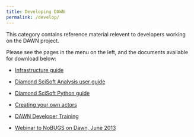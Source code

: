 ```yaml
---
title: Developing DAWN
permalink: /develop/
---
```


This category contains reference material relevent to developers working on the DAWN project.

Please see the pages in the menu on the left, and the documents available for download below:

- [Infrastructure guide](http://www.opengda.org/documentation/manuals/Infrastructure_Guide/trunk/contents.html) 

- [Diamond SciSoft Analysis user guide](http://www.opengda.org/documentation/manuals/Diamond_SciSoft_Analysis_User_Guide/trunk/contents.html) 

- [Diamond SciSoft Python guide](http://www.opengda.org/documentation/manuals/Diamond_SciSoft_Python_Guide/trunk/contents.html) 

- [Creating your own actors](/assets/pages/developing_dawn/DAWN%20-%20Create%20your%20own%20actors.odt) 

- [DAWN Developer Training](/assets/pages/developing_dawn/DAWN_Developer_Training_v1.0.pdf) 

- [Webinar to NoBUGS on Dawn, June 2013](https://docs.google.com/viewer?a=v&pid=sites&srcid=ZGF3bnNjaS5vcmd8ZGF3bnxneDoyM2IzZGQyMDFmMzgxOWRj) 
